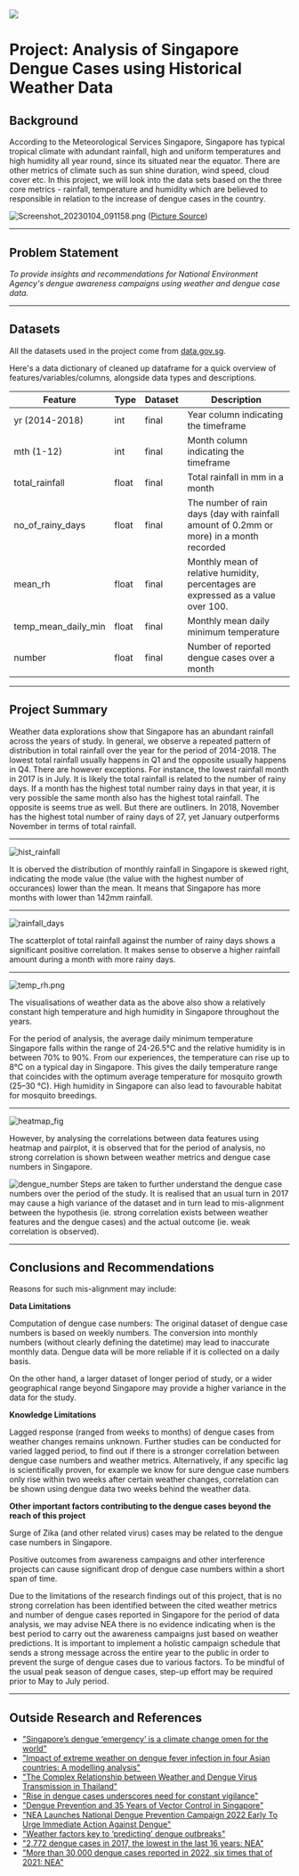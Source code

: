 # ![](https://ga-dash.s3.amazonaws.com/production/assets/logo-9f88ae6c9c3871690e33280fcf557f33.png) 

# Project: Analysis of Singapore Dengue Cases using Historical Weather Data 



## Background
According to the Meteorological Services Singapore, Singapore has typical tropical climate with adundant rainfall, high and uniform temperatures and high humidity all year round, since its situated near the equator. There are other metrics of climate such as sun shine duration, wind speed, cloud cover etc. In this project, we will look into the data sets based on the three core metrics - rainfall, temperature and humidity which are believed to responsible in relation to the increase of dengue cases in the country.

![Screenshot_20230104_091158.png](./img/Screenshot_20230104_091158.png)
([Picture Source](https://bewareofthebugs.com/diseases/dengue-fever/))

----

## Problem Statement

*To provide insights and recommendations for National Environment Agency's dengue awareness campaigns using weather and dengue case data.* 

----

## Datasets

All the datasets used in the project come from [data.gov.sg](data.gov.sg).

Here's a data dictionary of cleaned up dataframe for a quick overview of features/variables/columns, alongside data types and descriptions. 


|Feature|Type|Dataset|Description|
|---|---|---|---|
|yr (2014-2018)|int|final|Year column indicating the timeframe| 
|mth (1-12)|int|final|Month column indicating the timeframe| 
|total_rainfall|float|final|Total rainfall in mm in a month| 
|no_of_rainy_days|float|final|The number of rain days (day with rainfall amount of 0.2mm or more) in a month recorded|
|mean_rh|float|final|Monthly mean of relative humidity, percentages are expressed as a value over 100.|
|temp_mean_daily_min|float|final|Monthly mean daily minimum temperature|
|number|float|final|Number of reported dengue cases over a month|

----

## Project Summary

Weather data explorations show that Singapore has an abundant rainfall across the years of study. In general, we observe a repeated pattern of distribution in total rainfall over the year for the period of 2014-2018. The lowest total rainfall usually happens in Q1 and the opposite usually happens in Q4. There are however exceptions. For instance, the lowest rainfall month in 2017 is in July. It is likely the total rainfall is related to the number of rainy days. If a month has the highest total number rainy days in that year, it is very possible the same month also has the highest total rainfall. The opposite is seems true as well. But there are outliners. In 2018, November has the highest total number of rainy days of 27, yet January outperforms November in terms of total rainfall.

---
![hist_rainfall](./code/hist_rainfall.png)

It is oberved the distribution of monthly rainfall in Singapore is skewed right, indicating the mode value (the value with the highest number of occurances) lower than the mean. It means that Singapore has more months with lower than 142mm rainfall.

---
![rainfall_days](./code/rainfall_days.png)

The scatterplot of total rainfall against the number of rainy days shows a significant positive correlation. It makes sense to observe a higher rainfall amount during a month with more rainy days.

---
![temp_rh.png](./code/temp_rh.png)

The visualisations of weather data as the above also show a relatively constant high temperature and high humidity in Singapore throughout the years.

For the period of analysis, the average daily minimum temperature Singapore falls within the range of 24-26.5°C and the relative humidity is in between 70% to 90%.
From our experiences, the temperature can rise up to 8°C on a typical day in Singapore. This gives the daily temperature range that coincides with the optimum average temperature for mosquito growth (25–30 °C).
High humidity in Singapore can also lead to favourable habitat for mosquito breedings.

---
![heatmap_fig](./code/heatmap_fig.png)

However, by analysing the correlations between data features using heatmap and pairplot, it is observed that for the period of analysis, no strong correlation is shown between weather metrics and dengue case numbers in Singapore.

![dengue_number](./code/dengue_number.png)
Steps are taken to further understand the dengue case numbers over the period of the study. It is realised that an usual turn  in 2017 may cause a high variance of the dataset and in turn lead to mis-alignment between the hypothesis (ie. strong correlation exists between weather features and the dengue cases) and the actual outcome (ie. weak correlation is observed). 


----

## Conclusions and Recommendations

Reasons for such mis-alignment may include:

**Data Limitations**

Computation of dengue case numbers: The original dataset of dengue case numbers is based on weekly numbers. The conversion into monthly numbers (without clearly defining the datetime) may lead to inaccurate monthly data. Dengue data will be more reliable if it is collected on a daily basis.

On the other hand, a larger dataset of longer period of study, or a wider geographical range beyond Singapore may provide a higher variance in the data for the study.

**Knowledge Limitations**

Lagged response (ranged from weeks to months) of dengue cases from weather changes remains unknown. Further studies can be conducted for varied lagged period, to find out if there is a stronger correlation between dengue case numbers and weather metrics. Alternatively, if any specific lag is scientifically proven, for example we know for sure dengue case numbers only rise within two weeks after certain weather changes, correlation can be shown using dengue data two weeks behind the weather data.

**Other important factors contributing to the dengue cases beyond the reach of this project**

Surge of Zika (and other related virus) cases may be related to the dengue case numbers in Singapore.

Positive outcomes from awareness campaigns and other interference projects can cause significant drop of dengue case numbers within a short span of time.

Due to the limitations of the research findings out of this project, that is no strong correlation has been identified between the cited weather metrics and number of dengue cases reported in Singapore for the period of data analysis, we may advise NEA there is no evidence indicating when is the best period to carry out the awareness campaigns just based on weather predictions. It is important to implement a holistic campaign schedule that sends a strong message across the entire year to the public in order to prevent the surge of dengue cases due to various factors. To be mindful of the usual peak season of dengue cases, step-up effort may be required prior to May to July period.

----

## Outside Research and References

- ["Singapore’s dengue ‘emergency’ is a climate change omen for the world"](https://edition.cnn.com/2022/06/06/asia/health-dengue-singapore-emergency-climate-heat-intl-hnk/index.html)
- ["Impact of extreme weather on dengue fever infection in four Asian countries: A modelling analysis"](https://www.sciencedirect.com/science/article/pii/S0160412022004457)
- ["The Complex Relationship between Weather and Dengue Virus Transmission in Thailand"](https://www.ncbi.nlm.nih.gov/pmc/articles/PMC3854883/)
- ["Rise in dengue cases underscores need for constant vigilance"](https://www.ncid.sg/Health-Professionals/Articles/Pages/Rise-in-dengue-cases-underscores-need-for-constant-vigilance.aspx)
- ["Dengue Prevention and 35 Years of Vector Control in Singapore"](https://www.ncbi.nlm.nih.gov/pmc/articles/PMC3373041/)
- ["NEA Launches National Dengue Prevention Campaign 2022 Early To Urge Immediate Action Against Dengue"](https://www.nea.gov.sg/media/news/news/index/nea-launches-national-dengue-prevention-campaign-2022-early-to-urge-immediate-action-against-dengue)
- ["Weather factors key to ‘predicting’ dengue outbreaks"](https://www.eco-business.com/news/weather-factors-key-to-predicting-dengue-outbreaks/)
- ["2,772 dengue cases in 2017, the lowest in the last 16 years: NEA"](https://www.straitstimes.com/singapore/2772-dengue-cases-in-2017-the-lowest-in-the-last-16-years-nea)
- ["More than 30,000 dengue cases reported in 2022, six times that of 2021: NEA"](https://www.straitstimes.com/singapore/health/more-than-30000-dengue-cases-reported-in-2022-6-times-that-of-2021-nea)
